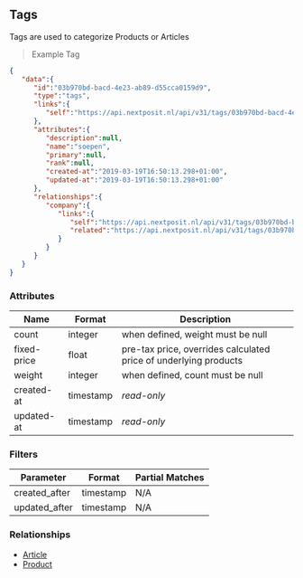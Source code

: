 ## Tags

Tags are used to categorize Products or Articles


> Example Tag

```json
{
   "data":{
      "id":"03b970bd-bacd-4e23-ab89-d55cca0159d9",
      "type":"tags",
      "links":{
         "self":"https://api.nextposit.nl/api/v31/tags/03b970bd-bacd-4e23-ab89-d55cca0159d9"
      },
      "attributes":{
         "description":null,
         "name":"soepen",
         "primary":null,
         "rank":null,
         "created-at":"2019-03-19T16:50:13.298+01:00",
         "updated-at":"2019-03-19T16:50:13.298+01:00"
      },
      "relationships":{
         "company":{
            "links":{
               "self":"https://api.nextposit.nl/api/v31/tags/03b970bd-bacd-4e23-ab89-d55cca0159d9/relationships/company",
               "related":"https://api.nextposit.nl/api/v31/tags/03b970bd-bacd-4e23-ab89-d55cca0159d9/company"
            }
         }
      }
   }
}
```

### Attributes

| Name                        | Format    |  Description        |
| --------------------------- | --------- | ------------------- |
| count                       | integer   |  when defined, weight must be null
| fixed-price                 | float     |  pre-tax price, overrides calculated price of underlying products
| weight                      | integer   |  when defined, count must be null
| created-at                  | timestamp | *read-only*
| updated-at                  | timestamp | *read-only*

### Filters

| Parameter                   | Format    |  Partial Matches    |
| --------------------------- | --------- | ------------------- |
| created_after               | timestamp |  N/A
| updated_after               | timestamp |  N/A

### Relationships

* [Article](#articles)
* [Product](#products)

